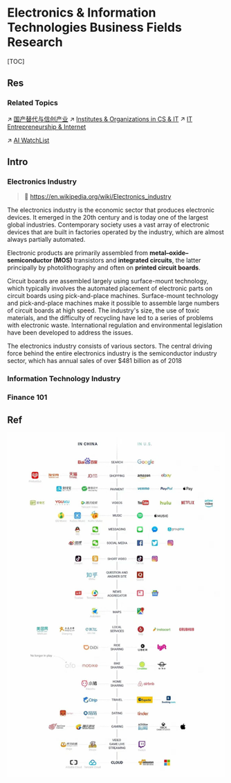 # Electronics & Information Technologies Business Fields Research

[TOC]



## Res
### Related Topics
↗ [国产替代与信创产业](../../CyberSecurity/国产替代与信创产业.md)
↗ [Institutes & Organizations in CS & IT](../../🗺%20CS%20Overview/Institutes%20&%20Organizations%20in%20CS%20&%20IT.md)
↗ [IT Entrepreneurship & Internet](../../../Entrepreneurship/IT%20Entrepreneurship%20&%20Internet.md)

↗ [AI WatchList](../../Artificial%20Intelligence/👀%20AI%20WatchList/AI%20WatchList.md)



## Intro
### Electronics Industry
> 🔗 https://en.wikipedia.org/wiki/Electronics_industry

The electronics industry is the economic sector that produces electronic devices. It emerged in the 20th century and is today one of the largest global industries. Contemporary society uses a vast array of electronic devices that are built in factories operated by the industry, which are almost always partially automated.

Electronic products are primarily assembled from **metal–oxide–semiconductor (MOS)** transistors and **integrated circuits**, the latter principally by photolithography and often on **printed circuit boards**.

Circuit boards are assembled largely using surface-mount technology, which typically involves the automated placement of electronic parts on circuit boards using pick-and-place machines. Surface-mount technology and pick-and-place machines make it possible to assemble large numbers of circuit boards at high speed.
The industry's size, the use of toxic materials, and the difficulty of recycling have led to a series of problems with electronic waste. International regulation and environmental legislation have been developed to address the issues.

The electronics industry consists of various sectors. The central driving force behind the entire electronics industry is the semiconductor industry sector, which has annual sales of over $481 billion as of 2018


### Information Technology Industry


### Finance 101



## Ref
[数字经济及其核心产业统计分类（2021） | 国家统计局令]: https://www.gov.cn/gongbao/content/2021/content_5625996.htm

[Electronics industry | wikipedia]: https://en.wikipedia.org/wiki/Electronics_industry

[73 「一图看懂中美互联网平行宇宙（仅供参考） - 电商（全渠道）一点通 | 小红书 - 你的生活指南」 😆 ngeZATOMrIwpVLt 😆]: http://xhslink.com/y442xO

![](../../../Assets/Pics/Pasted%20image%2020240705173804.png)

